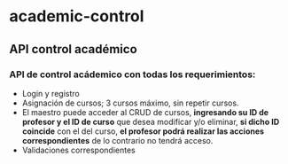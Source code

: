 # academic-control

## API control académico


### API de control acádemico con todas los requerimientos:

* Login y registro
* Asignación de cursos; 3 cursos máximo, sin repetir cursos.
* El maestro puede acceder al CRUD de cursos, **ingresando su ID de profesor y el ID de curso** que desea modificar y/o eliminar, **si dicho ID coincide** con el del curso, **el profesor podrá realizar las acciones correspondientes** de lo contrario no tendrá acceso.
* Validaciones correspondientes